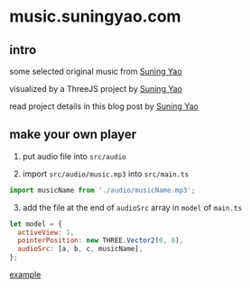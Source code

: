 # music.suningyao.com

## intro

some selected original music from [Suning Yao](https://suningyao.com/)

visualized by a ThreeJS project by [Suning Yao](https://suningyao.com/)

read project details in this blog post by [Suning Yao](https://suningyao.com/)

## make your own player

1. put audio file into `src/audio`

2. import `src/audio/music.mp3` into `src/main.ts`

```js
import musicName from './audio/musicName.mp3';
```

3. add the file at the end of `audioSrc` array in `model` of `main.ts`

```js
let model = {
  activeView: 1,
  pointerPosition: new THREE.Vector2(0, 0),
  audioSrc: [a, b, c, musicName],
};
```

[example](https://github.com/fewwwww/playlist)
